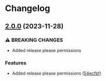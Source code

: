 # Changelog

## [2.0.0](https://github.com/romeelk/tfcloudazure/compare/v1.0.0...v2.0.0) (2023-11-28)


### ⚠ BREAKING CHANGES

* Added release please permissions

### Features

* Added release please permissions ([54ecfbf](https://github.com/romeelk/tfcloudazure/commit/54ecfbf3f367b22f797388702af2cbfc5231ce14))

